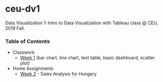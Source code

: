 # ceu-dv1
Data Visualization 1: Intro to Data Visualization with Tableau class @ CEU, 2019 Fall.

### Table of Contents
* Classwork
  * [Week 1](https://github.com/szigony/ceu-dv1/blob/master/workbooks/01.twb) (bar chart, line chart, text table, basic dashboard, scatter plot)
* Home Assignments
  * [Week 2](https://github.com/szigony/ceu-dv1/blob/master/workbooks/Patrik%20Szigeti%20-%20Week%202%20-%20Sales%20Analysis%20for%20Hungary.twb) - Sales Analysis for Hungary

